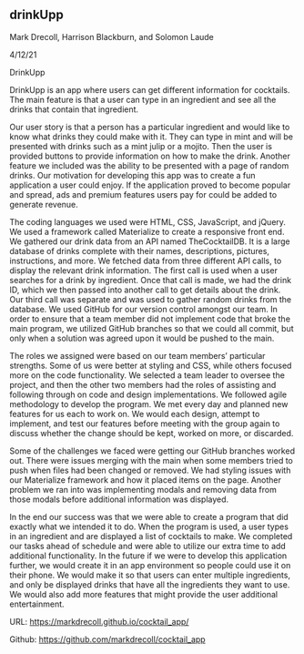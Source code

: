 ## drinkUpp

Mark Drecoll, Harrison Blackburn, and Solomon Laude

4/12/21

DrinkUpp

DrinkUpp is an app where users can get different information for cocktails. The main feature is that a user can type in an ingredient and see all the drinks that contain that ingredient.

Our user story is that a person has a particular ingredient and would like to know what drinks they could make with it. They can type in mint and will be presented with drinks such as a mint julip or a mojito. Then the user is provided buttons to provide information on how to make the drink. Another feature we included was the ability to be presented with a page of random drinks. Our motivation for developing this app was to create a fun application a user could enjoy. If the application proved to become popular and spread, ads and premium features users pay for could be added to generate revenue. 

The coding languages we used were HTML, CSS, JavaScript, and jQuery. We used a framework called Materialize to create a responsive front end. We gathered our drink data from an API named TheCocktailDB. It is a large database of drinks complete with their names, descriptions, pictures, instructions, and more. We fetched data from three different API calls, to display the relevant drink information. The first call is used when a user searches for a drink by ingredient. Once that call is made, we had the drink ID, which we then passed into another call to get details about the drink. Our third call was separate and was used to gather random drinks from the database. We used GitHub for our version control amongst our team. In order to ensure that a team member did not implement code that broke the main program, we utilized GitHub branches so that we could all commit, but only when a solution was agreed upon it would be pushed to the main.

The roles we assigned were based on our team members’ particular strengths. Some of us were better at styling and CSS, while others focused more on the code functionality. We selected a team leader to oversee the project, and then the other two members had the roles of assisting and following through on code and design implementations. We followed agile methodology to develop the program. We met every day and planned new features for us each to work on. We would each design, attempt to implement, and test our features before meeting with the group again to discuss whether the change should be kept, worked on more, or discarded.

 Some of the challenges we faced were getting our GitHub branches worked out. There were issues merging with the main when some members tried to push when files had been changed or removed. We had styling issues with our Materialize framework and how it placed items on the page. Another problem we ran into was implementing modals and removing data from those modals before additional information was displayed. 

In the end our success was that we were able to create a program that did exactly what we intended it to do. When the program is used, a user types in an ingredient and are displayed a list of cocktails to make. We completed our tasks ahead of schedule and were able to utilize our extra time to add additional functionality. 
In the future if we were to develop this application further, we would create it in an app environment so people could use it on their phone. We would make it so that users can enter multiple ingredients, and only be displayed drinks that have all the ingredients they want to use. We would also add more features that might provide the user additional entertainment. 


URL: https://markdrecoll.github.io/cocktail_app/

Github: https://github.com/markdrecoll/cocktail_app
